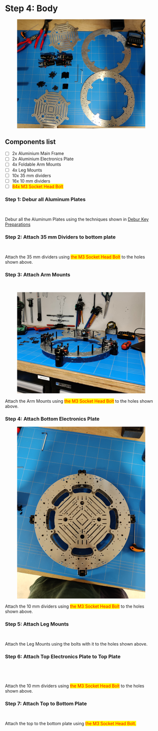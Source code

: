 # Step 4: Body&#x20;

<figure><img src="../../.gitbook/assets/IMG_20241021_145709.jpg" alt=""><figcaption></figcaption></figure>

## Components list &#x20;

* [ ] 2x Aluminium Main Frame
* [ ] 2x Aluminium Electronics Plate
* [ ] 4x Foldable Arm Mounts
* [ ] 4x Leg Mounts
* [ ] 10x 35 mm dividers
* [ ] 16x 10 mm dividers
* [ ] <mark style="color:red;">84x M3 Socket Head Bolt</mark>

### Step 1: Debur all Aluminum Plates

<figure><img src="../../.gitbook/assets/Debur Lijnen.png" alt=""><figcaption></figcaption></figure>

Debur all the Aluminum Plates using the techniques shown in [Debur Key Preparations](../../deburring.md)

### Step 2: Attach 35 mm Dividers to bottom plate

<figure><img src="../../.gitbook/assets/Pijlen main body dividers.png" alt=""><figcaption></figcaption></figure>

Attach the 35 mm dividers using <mark style="color:red;">the M3 Socket Head Bolt</mark> to the holes shown above.

### Step 3: Attach Arm Mounts

<div>

<figure><img src="../../.gitbook/assets/Pijlen arm mount onder.png" alt=""><figcaption></figcaption></figure>

 

<figure><img src="../../.gitbook/assets/IMG_20241021_151101.jpg" alt=""><figcaption></figcaption></figure>

</div>

Attach the Arm Mounts using <mark style="color:red;">the M3 Socket Head Bolt</mark> to the holes shown above.

### Step 4: Attach Bottom Electronics Plate

<figure><img src="../../.gitbook/assets/IMG_20241021_153346.jpg" alt=""><figcaption></figcaption></figure>

Attach the 10 mm dividers using <mark style="color:red;">the M3 Socket Head Bolt</mark> to the holes shown above.

### Step 5: Attach Leg Mounts

<figure><img src="../../.gitbook/assets/Pijlen leg mount.png" alt=""><figcaption></figcaption></figure>

Attach the Leg Mounts using the bolts with it to the holes shown above.

### Step 6: Attach Top Electronics Plate to Top Plate

<div>

<figure><img src="../../.gitbook/assets/Pijlen bottom bottom divider.png" alt=""><figcaption></figcaption></figure>

 

<figure><img src="../../.gitbook/assets/Pijlen Top bottom divider.png" alt=""><figcaption></figcaption></figure>

</div>

Attach the 10 mm dividers using <mark style="color:red;">the M3 Socket Head Bolt</mark> to the holes shown above.

### Step 7: Attach Top to Bottom Plate

<figure><img src="../../.gitbook/assets/Final.png" alt=""><figcaption></figcaption></figure>

Attach the top to the bottom plate using <mark style="color:red;">the M3 Socket Head Bolt.</mark>






